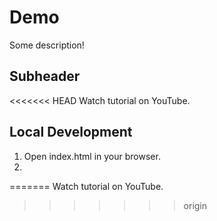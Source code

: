 # Demo

Some description!

## Subheader

<<<<<<< HEAD
Watch tutorial on YouTube.

## Local Development

1. Open index.html in your browser.
2.
=======
Watch tutorial on YouTube.
>>>>>>> origin
